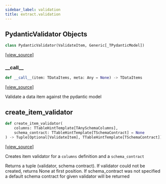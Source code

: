 ```yaml
---
sidebar_label: validation
title: extract.validation
---
```


## PydanticValidator Objects

```python
class PydanticValidator(ValidateItem, Generic[_TPydanticModel])
```

[[view_source]](https://github.com/dlt-hub/dlt/blob/9857029af018a582dd24da4070562f58bb7e9fc5/dlt/extract/validation.py#L17)

### \_\_call\_\_

```python
def __call__(item: TDataItems, meta: Any = None) -> TDataItems
```

[[view_source]](https://github.com/dlt-hub/dlt/blob/9857029af018a582dd24da4070562f58bb7e9fc5/dlt/extract/validation.py#L33)

Validate a data item against the pydantic model

## create\_item\_validator

```python
def create_item_validator(
    columns: TTableHintTemplate[TAnySchemaColumns],
    schema_contract: TTableHintTemplate[TSchemaContract] = None
) -> Tuple[Optional[ValidateItem], TTableHintTemplate[TSchemaContract]]
```

[[view_source]](https://github.com/dlt-hub/dlt/blob/9857029af018a582dd24da4070562f58bb7e9fc5/dlt/extract/validation.py#L58)

Creates item validator for a `columns` definition and a `schema_contract`

Returns a tuple (validator, schema contract). If validator could not be created, returns None at first position.
If schema_contract was not specified a default schema contract for given validator will be returned

